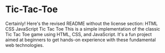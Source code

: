 # Tic-Tac-Toe
 Certainly! Here's the revised README without the license section:  HTML CSS JavaScript Tic Tac Toe This is a simple implementation of the classic Tic Tac Toe game using HTML, CSS, and JavaScript. It's a fun project aimed at beginners to get hands-on experience with these fundamental web technologies.
